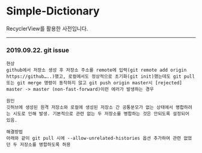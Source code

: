# Simple-Dictionary
RecyclerView를 활용한 사전입니다.
***
### 2019.09.22.  git issue
	현상
	github에서 저장소 생성 후 저장소 주소를 remote에 입력(git remote add origin https://github…..)했고, 로컬에서도 정상적으로 초기화(git init)했는데도 git pull 또는 git merge 명령이 동작하지 않고 git push origin master시 [rejected] master -> master (non-fast-forward)이런 에러가 발생하는 경우
	
	원인
	깃허브에 생성된 원격 저장소와 로컬에 생성된 저장소 간 공통분모가 없는 상태에서 병합하려는 시도로 인해 발생. 기본적으로 관련 없는 두 저장소를 병합하는 것은 안되도록 설정되어 있음.
	
	해결방법
	아래와 같이 git pull 시에 --allow-unrelated-histories 옵션 추가하여 관련 없었던 두 저장소를 병합하도록 허용
